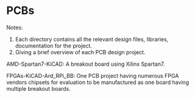 # PCBs

Notes: 
1. Each directory contains all the relevant design files, libraries, documentation for the project.
2. Giving a brief overview of each PCB design project.


AMD-Spartan7-KiCAD: A breakout board using Xilinx Spartan7.

FPGAs-KiCAD-Ard_RPi_BB: One PCB project having numerous FPGA vendors chipsets for evaluation to be manufactured as one board having multiple breakout boards.
